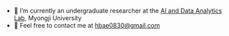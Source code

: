- 🌱 I’m currently an undergraduate researcher at the [AI and Data Analytics Lab](https://ailab-mju.github.io/), Myongji University  
- 📧 Feel free to contact me at [hbae0830@gmail.com](mailto:hbae0830@gmail.com)
